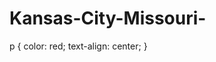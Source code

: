 # Kansas-City-Missouri-
<link rel="stylesheet" href="main.css">
p {
  color: red;
  text-align: center;
}
